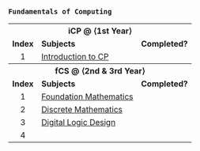 ### `Fundamentals of Computing`

<table>
<tbody>
  <tr>
    <th colspan="3">iCP @ ⟨1st Year⟩</th>
  </tr>
  <tr>
      <td align="center"><b>Index</b></td>
      <td><b>Subjects</b></td>
      <td align="center"><b>Completed?</b></td>
  </tr>
  <tr>
    <td align="center">1</td>
    <td><a href="https://usaco.guide/" target="_blank" rel="noopener noreferrer">Introduction to CP</a></td>
    <td align="center"></td>
  </tr>
    <tr></tr>
  <tr>
    <th colspan="3">fCS @ ⟨2nd &amp; 3rd Year⟩</th>
  </tr>
  <tr>
      <td align="center"><b>Index</b></td>
      <td><b>Subjects</b></td>
      <td align="center"><b>Completed?</b></td>
  </tr>
  <tr>
    <td align="center">1</td>
    <td><a href="https://www.vitalsource.com/products/foundation-maths-anthony-croft-robert-davison-v9781292289731" target="_blank" rel="noopener noreferrer">Foundation Mathematics</a></td>
    <td align="center"></td>
  </tr>
  <tr>
    <td align="center">2</td>
    <td><a href="https://www.vitalsource.com/products/mathematics-a-discrete-introduction-edward-a-scheinerman-v9781285402062" target="_blank" rel="noopener noreferrer">Discrete Mathematics</a></td>
    <td align="center"></td>
  </tr>
  <tr>
    <td align="center">3</td>
    <td><a href="https://www.vitalsource.com/products/digital-logic-design-holdsworth-brian-woods-v9780750645829" target="_blank" rel="noopener noreferrer">Digital Logic Design</a></td>
    <td align="center"></td>
  </tr>
  <tr>
    <td align="center">4</td>
